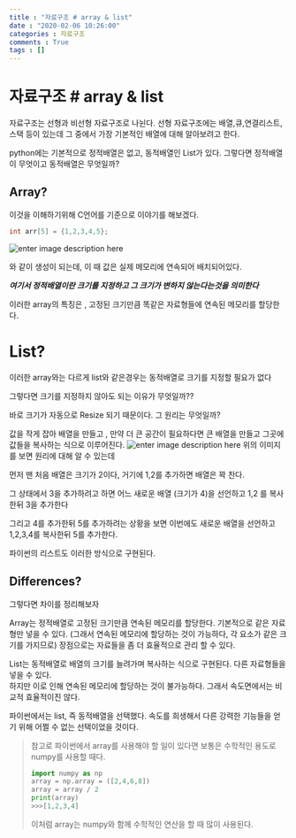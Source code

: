 ```yaml
---
title : "자료구조 # array & list"
date : "2020-02-06 10:26:00"
categories : 자료구조
comments : True
tags : []
---
```

# 자료구조 # array & list 
자료구조는 선형과 비선형 자료구조로 나뉜다. 
선형 자료구조에는 배열,큐,연결리스트,스택 등이 있는데
그 중에서 가장 기본적인 배열에 대해 알아보려고 한다.

python에는 기본적으로 정적배열은 없고, 동적배열인 List가 있다. 
그렇다면 정적배열이 무엇이고 동적배열은 무엇일까?

## Array?

이것을 이해하기위해 C언어를 기준으로 이야기를 해보겠다. 

```c
int arr[5] = {1,2,3,4,5};
```
![enter image description here](https://miro.medium.com/max/994/1*-ImKrqrT14UlG6wMpAEIJQ.png)

와 같이 생성이 되는데,  이 때 값은 실제 메모리에 연속되어 배치되어있다.

***여기서 정적배열이란 크기를 지정하고 그 크기가 변하지 않는다는것을 의미한다***

이러한 array의 특징은 , 고정된 크기만큼 똑같은 자료형들에 연속된 메모리를 할당한다.


# List?

이러한 array와는 다르게 list와 같은경우는 동적배열로 크기를 지정할 필요가 없다

그렇다면 크기를 지정하지 않아도 되는 이유가 무엇일까??

바로 크기가 자동으로 Resize 되기 때문이다. 그 원리는 무엇일까?


값을 작게 잡아 배열을 만들고 , 만약 더 큰 공간이 필요하다면 큰 배열을 만들고 그곳에 값들을 복사하는 식으로 이루어진다. 
![enter image description here](https://miro.medium.com/max/1604/1*UHEHrb-3CGbMN6EqY3EfnA.png)
위의 이미지를 보면 원리에 대해 알 수 있는데


먼저 맨 처음 배열은 크기가 2이다, 거기에 1,2를 추가하면 배열은 꽉 찬다.


그 상태에서 3을 추가하려고 하면 어느 새로운 배열 (크기가 4)을 선언하고 1,2 를 복사한뒤 3을 추가한다


그리고 4를 추가한뒤 5를 추가하려는 상황을 보면 이번에도 새로운 배열을 선언하고 1,2,3,4를 복사한뒤 5를 추가한다.

파이썬의 리스트도 이러한 방식으로 구현된다. 

## Differences?
그렇다면 차이를 정리해보자

Array는 정적배열로 
고정된 크기만큼 연속된 메모리를 할당한다. 
기본적으로 같은 자료형만 넣을 수 있다.  (그래서 연속된 메모리에 할당하는 것이 가능하다, 각 요소가 같은 크기를 가지므로)
장점으로는 자료들을 좀 더 효율적으로 관리 할 수 있다. 

List는 동적배열로
배열의 크기를 늘려가며 복사하는 식으로 구현된다.
다른 자료형들을 넣을 수 있다.  
하지만 이로 인해 연속된 메모리에 할당하는 것이 불가능하다.
그래서 속도면에서는 비교적 효율적이진 않다.

파이썬에서는 list, 즉 동적배열을 선택했다. 속도를 희생해서 다른 강력한 기능들을 얻기 위해 어쩔 수 없는 선택이었을 것이다.

> 참고로 파이썬에서 array를 사용해야 할 일이 있다면  보통은 수학적인 용도로 numpy를 사용할 때다.
> ```python
> import numpy as np
> array = np.array = ([2,4,6,8])
> array = array / 2 
> print(array)
> >>>[1,2,3,4]
> ```
>이처럼 array는 numpy와 함께 수학적인 연산을 할 때 많이 사용된다.